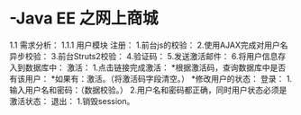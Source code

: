 # -Java EE 之网上商城
1.1 需求分析：
1.1.1 用户模块
  注册：
    1.前台js的校验：
    2.使用AJAX完成对用户名异步校验：
    3.前台Struts2校验：
    4.验证码：
    5.发送激活邮件：
    6.将用户信息存入到数据库中：
  激活：
    1.点击链接完成激活：
      *根据激活码，查询数据库中是否有该用户：
        *如果有：激活。（将激活码字段清空。）
      *修改用户的状态：
  登录：
    1.输入用户名和密码：（数据校验。）
    2.用户名和密码都正确，同时用户状态必须是激活状态：
  退出：
    1.销毁session。

